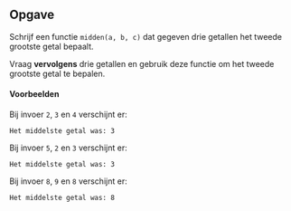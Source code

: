## Opgave

Schrijf een functie `midden(a, b, c)` dat gegeven drie getallen het tweede grootste getal bepaalt. 

Vraag **vervolgens** drie getallen en gebruik deze functie om het tweede grootste getal te bepalen.

#### Voorbeelden

Bij invoer `2`, `3` en `4` verschijnt er:
```
Het middelste getal was: 3
```

Bij invoer `5`, `2` en `3` verschijnt er:
```
Het middelste getal was: 3
```

Bij invoer `8`, `9` en `8` verschijnt er:
```
Het middelste getal was: 8
```